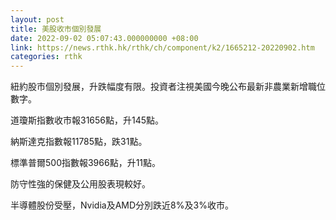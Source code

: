 ```yaml
---
layout: post
title: 美股收市個別發展
date: 2022-09-02 05:07:43.000000000 +08:00
link: https://news.rthk.hk/rthk/ch/component/k2/1665212-20220902.htm
categories: rthk
---
```


紐約股市個別發展，升跌幅度有限。投資者注視美國今晚公布最新非農業新增職位數字。

道瓊斯指數收市報31656點，升145點。

納斯達克指數報11785點，跌31點。

標準普爾500指數報3966點，升11點。

防守性強的保健及公用股表現較好。

半導體股份受壓，Nvidia及AMD分別跌近8%及3%收市。
